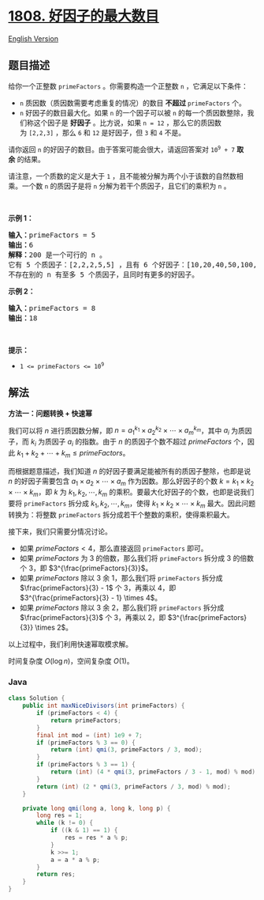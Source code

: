 # [1808. 好因子的最大数目](https://leetcode.cn/problems/maximize-number-of-nice-divisors)

[English Version](/solution/1800-1899/1808.Maximize%20Number%20of%20Nice%20Divisors/README_EN.md)

## 题目描述

<p>给你一个正整数 <code>primeFactors</code> 。你需要构造一个正整数 <code>n</code> ，它满足以下条件：</p>

<ul>
	<li><code>n</code> 质因数（质因数需要考虑重复的情况）的数目 <strong>不超过 </strong><code>primeFactors</code> 个。</li>
	<li><code>n</code> 好因子的数目最大化。如果 <code>n</code> 的一个因子可以被 <code>n</code> 的每一个质因数整除，我们称这个因子是 <strong>好因子</strong> 。比方说，如果 <code>n = 12</code> ，那么它的质因数为 <code>[2,2,3]</code> ，那么 <code>6</code> 和 <code>12</code> 是好因子，但 <code>3</code> 和 <code>4</code> 不是。</li>
</ul>

<p>请你返回 <code>n</code> 的好因子的数目。由于答案可能会很大，请返回答案对 <code>10<sup>9</sup> + 7</code> <b>取余</b> 的结果。</p>

<p>请注意，一个质数的定义是大于 <code>1</code> ，且不能被分解为两个小于该数的自然数相乘。一个数 <code>n</code> 的质因子是将 <code>n</code> 分解为若干个质因子，且它们的乘积为 <code>n</code> 。</p>

<p> </p>

<p><strong>示例 1：</strong></p>

<pre>
<b>输入：</b>primeFactors = 5
<strong>输出：</strong>6
<b>解释：</b>200 是一个可行的 n 。
它有 5 个质因子：[2,2,2,5,5] ，且有 6 个好因子：[10,20,40,50,100,200] 。
不存在别的 n 有至多 5 个质因子，且同时有更多的好因子。
</pre>

<p><strong>示例 2：</strong></p>

<pre>
<b>输入：</b>primeFactors = 8
<b>输出：</b>18
</pre>

<p> </p>

<p><strong>提示：</strong></p>

<ul>
	<li><code>1 <= primeFactors <= 10<sup>9</sup></code></li>
</ul>

## 解法

**方法一：问题转换 + 快速幂**

我们可以将 $n$ 进行质因数分解，即 $n = a_1^{k_1} \times a_2^{k_2} \times\cdots \times a_m^{k_m}$，其中 $a_i$ 为质因子，而 $k_i$ 为质因子 $a_i$ 的指数。由于 $n$ 的质因子个数不超过 $primeFactors$ 个，因此 $k_1 + k_2 + \cdots + k_m \leq primeFactors$。

而根据题意描述，我们知道 $n$ 的好因子要满足能被所有的质因子整除，也即是说 $n$ 的好因子需要包含 $a_1 \times a_2 \times \cdots \times a_m$ 作为因数。那么好因子的个数 $k= k_1 \times k_2 \times \cdots \times k_m$，即 $k$ 为 $k_1, k_2, \cdots, k_m$ 的乘积。要最大化好因子的个数，也即是说我们要将 `primeFactors` 拆分成 $k_1, k_2, \cdots, k_m$，使得 $k_1 \times k_2 \times \cdots \times k_m$ 最大。因此问题转换为：将整数 `primeFactors` 拆分成若干个整数的乘积，使得乘积最大。

接下来，我们只需要分情况讨论。

-   如果 $primeFactors \lt 4$，那么直接返回 `primeFactors` 即可。
-   如果 $primeFactors$ 为 $3$ 的倍数，那么我们将 `primeFactors` 拆分成 $3$ 的倍数个 $3$，即 $3^{\frac{primeFactors}{3}}$。
-   如果 $primeFactors$ 除以 $3$ 余 $1$，那么我们将 `primeFactors` 拆分成 $\frac{primeFactors}{3} - 1$ 个 $3$，再乘以 $4$，即 $3^{\frac{primeFactors}{3} - 1} \times 4$。
-   如果 $primeFactors$ 除以 $3$ 余 $2$，那么我们将 `primeFactors` 拆分成 $\frac{primeFactors}{3}$ 个 $3$，再乘以 $2$，即 $3^{\frac{primeFactors}{3}} \times 2$。

以上过程中，我们利用快速幂取模求解。

时间复杂度 $O(\log n)$，空间复杂度 $O(1)$。

### **Java**

```java
class Solution {
    public int maxNiceDivisors(int primeFactors) {
        if (primeFactors < 4) {
            return primeFactors;
        }
        final int mod = (int) 1e9 + 7;
        if (primeFactors % 3 == 0) {
            return (int) qmi(3, primeFactors / 3, mod);
        }
        if (primeFactors % 3 == 1) {
            return (int) (4 * qmi(3, primeFactors / 3 - 1, mod) % mod);
        }
        return (int) (2 * qmi(3, primeFactors / 3, mod) % mod);
    }

    private long qmi(long a, long k, long p) {
        long res = 1;
        while (k != 0) {
            if ((k & 1) == 1) {
                res = res * a % p;
            }
            k >>= 1;
            a = a * a % p;
        }
        return res;
    }
}
```

